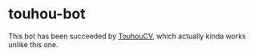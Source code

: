 # touhou-bot
This bot has been succeeded by [TouhouCV](https://github.com/Netdex/TouhouCV), which actually kinda works unlike this one.
